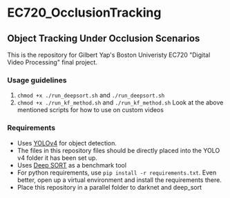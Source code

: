 # EC720_OcclusionTracking

## Object Tracking Under Occlusion Scenarios

This is the repository for Gilbert Yap's Boston Univeristy EC720 "Digital Video Processing" final project.

### Usage guidelines
1. `chmod +x ./run_deepsort.sh` and `./run_deepsort.sh`
1. `chmod +x ./run_kf_method.sh` and `./run_kf_method.sh`
Look at the above mentioned scripts for how to use on custom videos

### Requirements
* Uses [YOLOv4](https://github.com/AlexeyAB/darknet) for object detection.
* The files in this repository files should be directly placed into the YOLO v4 folder it has been set up.
* Uses [Deep SORT](https://github.com/nwojke/deep_sort) as a benchmark tool
* For python requirements, use `pip install -r requirements.txt`. Even better, open up a virtual environment and install the requirements there.
* Place this repository in a parallel folder to darknet and deep_sort
